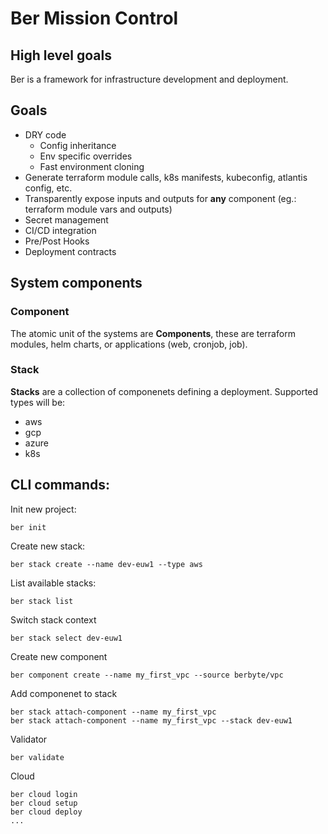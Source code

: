 # Ber Mission Control

## High level goals
Ber is a framework for infrastructure development and deployment.

## Goals
 - DRY code
   - Config inheritance
   - Env specific overrides
   - Fast environment cloning
 - Generate terraform module calls, k8s manifests, kubeconfig, atlantis config, etc.
 - Transparently expose inputs and outputs for __any__ component (eg.: terraform module vars and outputs)
 - Secret management
 - CI/CD integration
 - Pre/Post Hooks
 - Deployment contracts

## System components
### Component
The atomic unit of the systems are __Components__, these are terraform modules, helm charts, or applications (web, cronjob, job).

### Stack
__Stacks__ are a collection of componenets defining a deployment. Supported types will be:
- aws
- gcp
- azure
- k8s


## CLI commands:

Init new project:
```
ber init
```

Create new stack:
```
ber stack create --name dev-euw1 --type aws
```

List available stacks:
```
ber stack list
```

Switch stack context
```
ber stack select dev-euw1
```

Create new component
```
ber component create --name my_first_vpc --source berbyte/vpc
```

Add componenet to stack
```
ber stack attach-component --name my_first_vpc
ber stack attach-component --name my_first_vpc --stack dev-euw1
```

Validator
```
ber validate
```


Cloud
```
ber cloud login
ber cloud setup
ber cloud deploy
...
```

